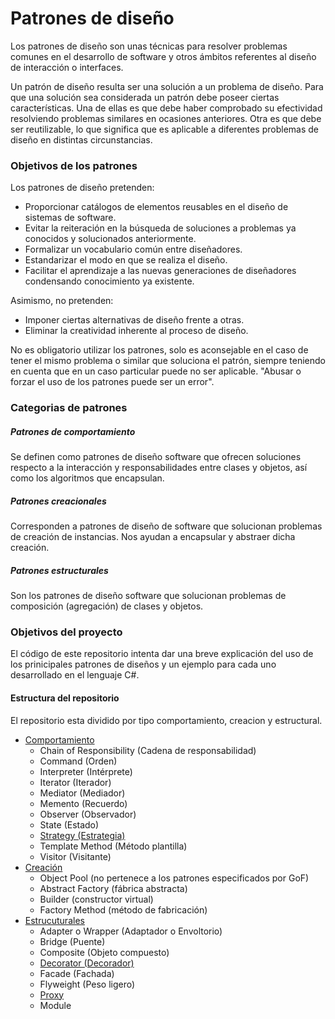 # Patrones de diseño
Los patrones de diseño son unas técnicas para resolver problemas comunes en el desarrollo de software y otros ámbitos referentes al diseño de interacción o interfaces.

Un patrón de diseño resulta ser una solución a un problema de diseño. Para que una solución sea considerada un patrón debe poseer ciertas características. Una de ellas es que debe haber comprobado su efectividad resolviendo problemas similares en ocasiones anteriores. Otra es que debe ser reutilizable, lo que significa que es aplicable a diferentes problemas de diseño en distintas circunstancias.

### Objetivos de los patrones
Los patrones de diseño pretenden:

- Proporcionar catálogos de elementos reusables en el diseño de sistemas de software.
- Evitar la reiteración en la búsqueda de soluciones a problemas ya conocidos y solucionados anteriormente.
- Formalizar un vocabulario común entre diseñadores.
- Estandarizar el modo en que se realiza el diseño.
- Facilitar el aprendizaje a las nuevas generaciones de diseñadores condensando conocimiento ya existente.

Asimismo, no pretenden:
- Imponer ciertas alternativas de diseño frente a otras.
- Eliminar la creatividad inherente al proceso de diseño.

No es obligatorio utilizar los patrones, solo es aconsejable en el caso de tener el mismo problema o similar que soluciona el patrón, siempre teniendo en cuenta que en un caso particular puede no ser aplicable. "Abusar o forzar el uso de los patrones puede ser un error".

### Categorias de patrones 
##### Patrones de comportamiento
Se definen como patrones de diseño software que ofrecen soluciones respecto a la interacción y responsabilidades entre clases y objetos, así como los algoritmos que encapsulan.

##### Patrones creacionales
Corresponden a patrones de diseño de software que solucionan problemas de creación de instancias. Nos ayudan a encapsular y abstraer dicha creación.

##### Patrones estructurales
Son los patrones de diseño software que solucionan problemas de composición (agregación) de clases y objetos.

### Objetivos del proyecto
El código de este repositorio intenta dar una breve explicación del uso de los prinicipales patrones de diseños y un ejemplo para cada uno desarrollado en el lenguaje C#.

#### Estructura del repositorio
El repositorio esta dividido por tipo comportamiento, creacion y estructural.

- [Comportamiento](https://github.com/fercala/Design-patterns/tree/master/Behavioral)
    - Chain of Responsibility (Cadena de responsabilidad)
    - Command (Orden)
    - Interpreter (Intérprete)
    - Iterator (Iterador)
    - Mediator (Mediador)
    - Memento (Recuerdo)
    - Observer (Observador)
    - State (Estado)
    - [Strategy (Estrategia)](https://github.com/fercala/Design-patterns/tree/master/Behavioral/Strategy)
    - Template Method (Método plantilla)
    - Visitor (Visitante)
- [Creación](https://github.com/fercala/Design-patterns/tree/master/Creational)
    - Object Pool (no pertenece a los patrones especificados por GoF)
    - Abstract Factory (fábrica abstracta)
    - Builder (constructor virtual)
    - Factory Method (método de fabricación)
- [Estrucuturales](https://github.com/fercala/Design-patterns/tree/master/Structural)
    - Adapter o Wrapper (Adaptador o Envoltorio)
    - Bridge (Puente)
    - Composite (Objeto compuesto)
    - [Decorator (Decorador)](https://github.com/fercala/Design-patterns/tree/master/Structural/Decorator) 
    - Facade (Fachada)
    - Flyweight (Peso ligero)
    - [Proxy](https://github.com/fercala/Design-patterns/tree/master/Structural/Proxy)
    - Module

